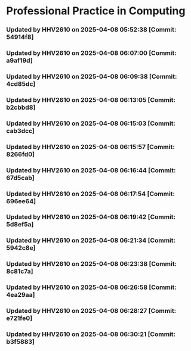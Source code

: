 # Professional Practice in Computing
### Updated by HHV2610 on 2025-04-08 05:52:38 [Commit: 54914f8]
### Updated by HHV2610 on 2025-04-08 06:07:00 [Commit: a9af19d]
### Updated by HHV2610 on 2025-04-08 06:09:38 [Commit: 4cd85dc]
### Updated by HHV2610 on 2025-04-08 06:13:05 [Commit: b2cbbd8]
### Updated by HHV2610 on 2025-04-08 06:15:03 [Commit: cab3dcc]
### Updated by HHV2610 on 2025-04-08 06:15:57 [Commit: 8266fd0]
### Updated by HHV2610 on 2025-04-08 06:16:44 [Commit: 67d5cab]
### Updated by HHV2610 on 2025-04-08 06:17:54 [Commit: 696ee64]
### Updated by HHV2610 on 2025-04-08 06:19:42 [Commit: 5d8ef5a]
### Updated by HHV2610 on 2025-04-08 06:21:34 [Commit: 5942c8e]
### Updated by HHV2610 on 2025-04-08 06:23:38 [Commit: 8c81c7a]
### Updated by HHV2610 on 2025-04-08 06:26:58 [Commit: 4ea29aa]
### Updated by HHV2610 on 2025-04-08 06:28:27 [Commit: e721fe0]
### Updated by HHV2610 on 2025-04-08 06:30:21 [Commit: b3f5883]
